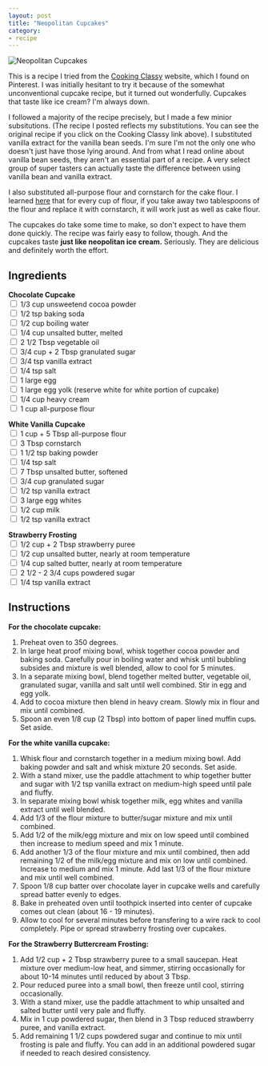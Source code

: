```yaml
---
layout: post
title: "Neopolitan Cupcakes"
category:
- recipe
---
```


![Neopolitan Cupcakes](http://stephaniemillar.github.io/images/posts/neopolitan-cupcakes/header.png)

This is a recipe I tried from the [Cooking Classy](http://www.cookingclassy.com/2014/09/neapolitan-cupcakes/) website, which I found on Pinterest. I was initially hesitant to try it because of the somewhat unconventional cupcake recipe, but it turned out wonderfully. Cupcakes that taste like ice cream? I'm always down.  

 I followed a majority of the recipe precisely, but I made a few minior subsitutions. (The recipe I posted reflects my substitutions. You can see the original recipe if you click on the Cooking Classy link above). I substituted vanilla extract for the vanilla bean seeds. I'm sure I'm not the only one who doesn't just have those lying around. And from what I read online about vanilla bean seeds, they aren't an essential part of a recipe. A very select group of super tasters can actually taste the difference between using vanilla bean and vanilla extract.  
 
 I also substituted all-purpose flour and cornstarch for the cake flour. I learned [here](http://joythebaker.com/2013/12/baking-101-the-best-cake-flour-substitute/) that for every cup of flour, if you take away two tablespoons of the flour and replace it with cornstarch, it will work just as well as cake flour.  
 
The cupcakes do take some time to make, so don't expect to have them done quickly. The recipe was fairly easy to follow, though. And the cupcakes taste **just like neopolitan ice cream.** Seriously. They are delicious and definitely worth the effort. 

Ingredients
-----------
**Chocolate Cupcake**  
<input type="checkbox"> 1/3 cup unsweetend cocoa powder  
<input type="checkbox"> 1/2 tsp baking soda  
<input type="checkbox"> 1/2 cup boiling water  
<input type="checkbox"> 1/4 cup unsalted butter, melted  
<input type="checkbox"> 2 1/2 Tbsp vegetable oil  
<input type="checkbox"> 3/4 cup + 2 Tbsp granulated sugar  
<input type="checkbox"> 3/4 tsp vanilla extract  
<input type="checkbox"> 1/4 tsp salt  
<input type="checkbox"> 1 large egg  
<input type="checkbox"> 1 large egg yolk (reserve white for white portion of cupcake)  
<input type="checkbox"> 1/4 cup heavy cream  
<input type="checkbox"> 1 cup all-purpose flour       
 
**White Vanilla Cupcake**  
<input type="checkbox"> 1 cup + 5 Tbsp all-purpose flour  
<input type="checkbox"> 3 Tbsp cornstarch  
<input type="checkbox"> 1 1/2 tsp baking powder  
<input type="checkbox"> 1/4 tsp salt  
<input type="checkbox"> 7 Tbsp unsalted butter, softened  
<input type="checkbox"> 3/4 cup granulated sugar   
<input type="checkbox"> 1/2 tsp vanilla extract  
<input type="checkbox"> 3 large egg whites  
<input type="checkbox"> 1/2 cup milk  
<input type="checkbox"> 1/2 tsp vanilla extract  

**Strawberry Frosting**  
<input type="checkbox"> 1/2 cup + 2 Tbsp strawberry puree  
<input type="checkbox"> 1/2 cup unsalted butter, nearly at room temperature  
<input type="checkbox"> 1/4 cup salted butter, nearly at room temperature  
<input type="checkbox"> 2 1/2 - 2 3/4 cups powdered sugar  
<input type="checkbox"> 1/4 tsp vanilla extract  


Instructions
-----
**For the chocolate cupcake:**  

1. Preheat oven to 350 degrees.   
2. In large heat proof mixing bowl, whisk together cocoa powder and baking soda. Carefully pour in boiling water and whisk until bubbling subsides and mixture is well blended, allow to cool for 5 minutes.  
3. In a separate mixing bowl, blend together melted butter, vegetable oil, granulated sugar, vanilla and salt until well combined. Stir in egg and egg yolk.   
4. Add to cocoa mixture then blend in heavy cream. Slowly mix in flour and mix until combined.  
5. Spoon an even 1/8 cup (2 Tbsp) into bottom of paper lined muffin cups. Set aside.

**For the white vanilla cupcake:** 
 
1. Whisk flour and cornstarch together in a medium mixing bowl. Add baking powder and salt and whisk mixture 20 seconds. Set aside.  
2. With a stand mixer, use the paddle attachment to whip together butter and sugar with 1/2 tsp vanilla extract on medium-high speed until pale and fluffy.  
3. In separate mixing bowl whisk together milk, egg whites and vanilla extract until well blended.  
4. Add 1/3 of the flour mixture to butter/sugar mixture and mix until combined.   
5. Add 1/2 of the milk/egg mixture and mix on low speed until combined then increase to medium speed and mix 1 minute.  
6. Add another 1/3 of the flour mixture and mix until combined, then add remaining 1/2 of the milk/egg mixture and mix on low until combined. Increase to medium and mix 1 minute. Add last 1/3 of the flour mixture and mix until well combined.  
7. Spoon 1/8 cup batter over chocolate layer in cupcake wells and carefully spread batter evenly to edges.  
8. Bake in preheated oven until toothpick inserted into center of cupcake comes out clean (about 16 - 19 minutes).  
9. Allow to cool for several minutes before transfering to a wire rack to cool completely. Pipe or spread strawberry frosting over cupcakes.

**For the Strawberry Buttercream Frosting:**  

1. Add 1/2 cup + 2 Tbsp strawberry puree to a small saucepan. Heat mixture over medium-low heat, and simmer, stirring occasionally for about 10-14 minutes until reduced by about 3 Tbsp.  
2. Pour reduced puree into a small bowl, then freeze until cool, stirring occasionally.  
3. With a stand mixer, use the paddle attachment to whip unsalted and salted butter until very pale and fluffy.  
4. Mix in 1 cup powdered sugar, then blend in 3 Tbsp reduced strawberry puree, and vanilla extract.  
5. Add remaining 1 1/2 cups powdered sugar and continue to mix until frosting is pale and fluffy. You can add in an additional powdered sugar if needed to reach desired consistency.


